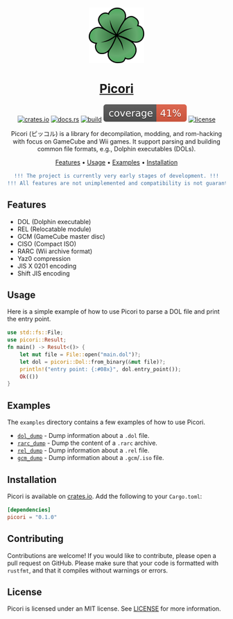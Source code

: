 <p align="center">
  <a href="https://github.com/Julgodis/picori/">
    <picture>
      <img src="assets/images/picori_logo_512.png" height="128">
    </picture>
    <h1 align="center">
      Picori
    </h1>
  </a>
</p>

<div align="center">

[![crates.io](https://img.shields.io/crates/v/picori)](https://crates.io/crates/picori)
[![docs.rs](https://docs.rs/picori/badge.svg)](https://docs.rs/picori/)
[![build](https://github.com/Julgodis/picori/actions/workflows/build_and_test.yml/badge.svg?branch=master)](https://github.com/Julgodis/picori/actions/workflows/build_and_test.yml)
[![coverage](/../coverage/coverage/badges/flat.svg)](https://julgodis.github.io/picori/coverage/)
[![license](https://img.shields.io/crates/l/picori)](https://github.com/Julgodis/picori/LICENSE)

Picori (ピッコル) is a library for decompilation, modding, and rom-hacking with focus on GameCube and Wii games. It support parsing and building common file formats, e.g., Dolphin executables (DOLs). 

[Features](#features) •
[Usage](#usage) •
[Examples](#examples) •
[Installation](#installation)

```diff
!!! The project is currently very early stages of development. !!!
!!! All features are not unimplemented and compatibility is not guaranteed. !!!
```

</div>

## Features

-   DOL (Dolphin executable)
-   REL (Relocatable module)
-   GCM (GameCube master disc)
-   CISO (Compact ISO)
-   RARC (Wii archive format)
-   Yaz0 compression
-   JIS X 0201 encoding
-   Shift JIS encoding

## Usage

Here is a simple example of how to use Picori to parse a DOL file and print the entry point.

```rust
use std::fs::File;
use picori::Result;
fn main() -> Result<()> {
    let mut file = File::open("main.dol")?;
    let dol = picori::Dol::from_binary(&mut file)?;
    println!("entry point: {:#08x}", dol.entry_point());
    Ok(())
}
```

## Examples

The `examples` directory contains a few examples of how to use
Picori.

* [`dol_dump`](examples/dol_dump.rs) - Dump information about a `.dol` file.
* [`rarc_dump`](examples/rarc_dump.rs) - Dump the content of a `.rarc` archive.
* [`rel_dump`](examples/rel_dump.rs) - Dump information about a `.rel` file.
* [`gcm_dump`](examples/gcm_dump.rs) - Dump information about a `.gcm`/`.iso` file.

## Installation

Picori is available on [crates.io](https://crates.io/crates/picori). Add the following to your `Cargo.toml`:

```toml
[dependencies]
picori = "0.1.0"
```

## Contributing

Contributions are welcome! If you would like to contribute, please open a pull
request on GitHub. Please make sure that your code is formatted with `rustfmt`,
and that it compiles without warnings or errors.

## License

Picori is licensed under an MIT license. See [LICENSE](LICENSE) for more information.
